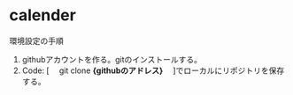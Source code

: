 # calender
環境設定の手順

1. githubアカウントを作る。gitのインストールする。
2. Code: [ 　git clone **{githubのアドレス}** 　]でローカルにリポジトリを保存する。

